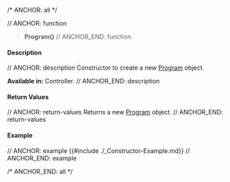 /* ANCHOR: all */

// ANCHOR: function
>**Program()**
// ANCHOR_END: function

#### Description

// ANCHOR: description
Constructor to create a new [Program](./Program.md) object.

**Available in:** Controller.
// ANCHOR_END: description

#### Return Values

// ANCHOR: return-values
Returns a new [Program](./Program.md) object.
// ANCHOR_END: return-values

#### Example

// ANCHOR: example
{{#include ./_Constructor-Example.md}}
// ANCHOR_END: example

/* ANCHOR_END: all */